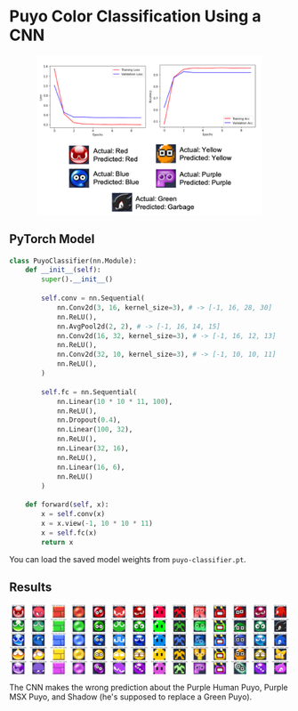 # Puyo Color Classification Using a CNN
<div style="display: flex; flex-direction: row; justify-content: center;">
<img src="pred_summary.png" width="80%">
</div>


## PyTorch Model
```python
class PuyoClassifier(nn.Module):
    def __init__(self):
        super().__init__()
        
        self.conv = nn.Sequential(
            nn.Conv2d(3, 16, kernel_size=3), # -> [-1, 16, 28, 30]
            nn.ReLU(),
            nn.AvgPool2d(2, 2), # -> [-1, 16, 14, 15]
            nn.Conv2d(16, 32, kernel_size=3), # -> [-1, 16, 12, 13]
            nn.ReLU(),
            nn.Conv2d(32, 10, kernel_size=3), # -> [-1, 10, 10, 11]
            nn.ReLU(),
        )

        self.fc = nn.Sequential(
            nn.Linear(10 * 10 * 11, 100),
            nn.ReLU(),
            nn.Dropout(0.4),
            nn.Linear(100, 32),
            nn.ReLU(),
            nn.Linear(32, 16),
            nn.ReLU(),
            nn.Linear(16, 6),
            nn.ReLU()
        )

    def forward(self, x):
        x = self.conv(x)
        x = x.view(-1, 10 * 10 * 11)
        x = self.fc(x)
        return x
```
You can load the saved model weights from `puyo-classifier.pt`.

## Results
<div style="display: flex; flex-direction: row; justify-content: center;">
<img src="cnn_puyo_preds.png" width="100%">
</div>

The CNN makes the wrong prediction about the Purple Human Puyo, Purple MSX Puyo, and Shadow (he's supposed to replace a Green Puyo).
